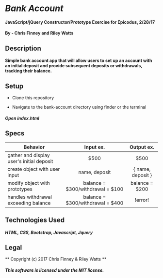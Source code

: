 # _Bank Account_

#### JavaScript/jQuery Constructor/Prototype Exercise for Epicodus, 2/28/17

#### By - Chris Finney and Riley Watts

## Description

#### Simple bank account app that will allow users to set up an account with an initial deposit and provide subsequent deposits or withdrawals, tracking their balance.

## Setup

* Clone this repository

* Navigate to the bank-account directory using finder or the terminal

##### Open index.html

## Specs

| Behavior | Input ex. | Output ex. |
|----------|:---------:|:----------:|
|gather and display user's initial deposit|$500| $500 |
|create object with user input|  name, deposit | { name, deposit }|
|modify object with prototypes| balance = $300/withdrawal = $100 | balance = $200|
|handles withdrawal exceeding balance|balance = $300/withdrawal = $400|!error!|





## Technologies Used

##### HTML, CSS, Bootstrap, Javascript, Jquery

## Legal

** Copyright (c) 2017 Chris Finney & Riley Watts **

##### This software is licensed under the MIT license.

